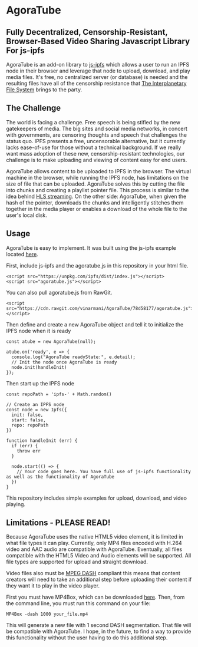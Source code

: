 # AgoraTube
## Fully Decentralized, Censorship-Resistant, Browser-Based Video Sharing Javascript Library For js-ipfs
AgoraTube is an add-on library to [js-ipfs](https://github.com/ipfs/js-ipfs) which allows a user to run an IPFS node in their browser and leverage that node to upload, download, and play media files. It's free, no centralized server (or database) is needed and the resulting files have all of the censorship resistance that [The Interplanetary File System](http://ipfs.io) brings to the party.

## The Challenge

The world is facing a challenge. Free speech is being stifled by the new gatekeepers of media. The big sites and social media networks, in concert with governments, are censoring thoughts and speech that challenges the status quo. IPFS presents a free, uncensorable alternative, but it currently lacks ease-of-use for those without a technical background. If we really want mass adoption of these new, censorship-resistant technologies, our challenge is to make uploading and viewing of content easy for end users. 

AgoraTube allows content to be uploaded to IPFS in the browser. The virtual machine in the browser, while running the IPFS node, has limitations on the size of file that can be uploaded. AgoraTube solves this by cutting the file into chunks and creating a playlist pointer file. This process is similar to the idea behind [HLS streaming](https://github.com/ipfs/js-ipfs/tree/master/examples/browser-video-streaming). On the other side: AgoraTube, when given the hash of the pointer, downloads the chunks and intelligently stitches them together in the media player or enables a download of the whole file to the user's local disk.

## Usage

AgoraTube is easy to implement. It was built using the js-ipfs example located [here](https://github.com/ipfs/js-ipfs/tree/master/examples/browser-script-tag).

First, include js-ipfs and the agoratube.js in this repository in your html file.
```
<script src="https://unpkg.com/ipfs/dist/index.js"></script>
<script src="agoratube.js"></script>
```
You can also pull agoratube.js from RawGit.
```
<script src="https://cdn.rawgit.com/vinarmani/AgoraTube/78d58177/agoratube.js"></script>
```
Then define and create a new AgoraTube object and tell it to initialize the IPFS node when it is ready
```
const atube = new AgoraTube(null);
	
atube.on('ready', e => {
  console.log("AgoraTube readyState:", e.detail);
  // Init the node once AgoraTube is ready
  node.init(handleInit)
});
```
Then start up the IPFS node
```
const repoPath = 'ipfs-' + Math.random()

// Create an IPFS node
const node = new Ipfs({
  init: false,
  start: false,
  repo: repoPath
})

function handleInit (err) {
  if (err) {
    throw err
  }

  node.start(() => {
    // Your code goes here. You have full use of js-ipfs functionality as well as the functionality of AgoraTube
  })
}
```

This repository includes simple examples for upload, download, and video playing.

## Limitations - PLEASE READ!

Because AgoraTube uses the native HTML5 video element, it is limited in what file types it can play. Currently, only MP4 files encoded with H.264 video and AAC audio are compatible with AgoraTube. Eventually, all files compatible with the HTML5 Video and Audio elements will be supported. All file types are supported for upload and straight download.

Video files also must be [MPEG DASH](https://en.wikipedia.org/wiki/Dynamic_Adaptive_Streaming_over_HTTP) compliant this means that content creators will need to take an additional step before uploading their content if they want it to play in the video player.

First you must have MP4Box, which can be downloaded [here](https://gpac.wp.imt.fr/mp4box/). Then, from the command line, you must run this command on your file:
```
MP4Box -dash 1000 your_file.mp4
```
This will generate a new file with 1 second DASH segmentation. That file will be compatible with AgoraTube. I hope, in the future, to find a way to provide this functionality without the user having to do this additional step.

